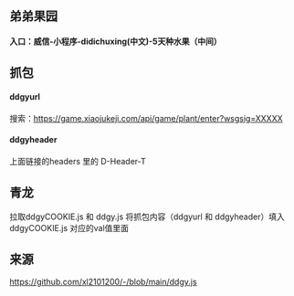 ## 弟弟果园
#### 入口：威信-小程序-didichuxing(中文)-5天种水果（中间）

## 抓包
#### ddgyurl
搜索：https://game.xiaojukeji.com/api/game/plant/enter?wsgsig=XXXXX
#### ddgyheader
上面链接的headers 里的 D-Header-T

## 青龙
拉取ddgyCOOKIE.js 和 ddgy.js
将抓包内容（ddgyurl 和 ddgyheader）填入ddgyCOOKIE.js 对应的val值里面

## 来源
https://github.com/xl2101200/-/blob/main/ddgy.js
